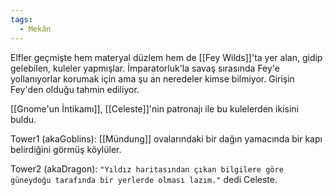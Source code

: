 ```yaml
---
tags:
  - Mekân
---  
```

  
Elfler geçmişte hem materyal düzlem hem de [[Fey Wilds]]'ta yer alan, gidip gelebilen, kuleler yapmışlar. İmparatorluk'la savaş sırasında Fey'e yollanıyorlar korumak için ama şu an neredeler kimse bilmiyor. Girişin Fey'den olduğu tahmin ediliyor.  
  
[[Gnome'un İntikamı]], [[Celeste]]'nin patronajı ile bu kulelerden ikisini buldu.  
  
Tower1 (akaGoblins): [[Mündung]] ovalarındaki bir dağın yamacında bir kapı belirdiğini görmüş köylüler.  
  
Tower2 (akaDragon): `"Yıldız haritasından çıkan bilgilere göre güneydoğu tarafında bir yerlerde olması lazım."` dedi Celeste.